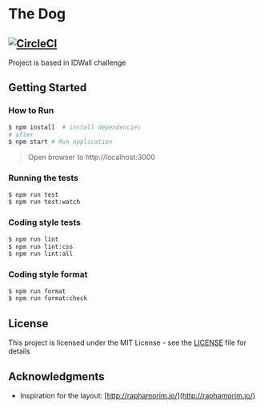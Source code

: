 # The Dog

[![CircleCI](https://circleci.com/gh/mvfsillva/the-dog.svg?style=svg&circle-token=5c4f5d9a1e009d2747932aa67761ebb7645d3634)](https://circleci.com/gh/mvfsillva/the-dog)
---

Project is based in IDWall challenge

## Getting Started

### How to Run

```sh
$ npm install  # install dependencies
# after
$ npm start # Run application
```
> Open browser to http://localhost:3000


### Running the tests

```sh
$ npm run test
$ npm run test:watch
```

### Coding style tests

```sh
$ npm run lint
$ npm run lint:css
$ npm run lint:all
```

### Coding style format

```sh
$ npm run format
$ npm run format:check
```

## License

This project is licensed under the MIT License - see the [LICENSE](LICENSE) file for details

## Acknowledgments

* Inspiration for the layout: [http://raphamorim.io/](http://raphamorim.io/)
